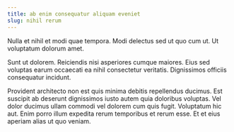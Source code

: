 ```yaml
---
title: ab enim consequatur aliquam eveniet
slug: nihil rerum
---
```


Nulla et nihil et modi quae tempora. Modi delectus sed ut quo cum ut. Ut voluptatum dolorum amet.

Sunt ut dolorem. Reiciendis nisi asperiores cumque maiores. Eius sed voluptas earum occaecati ea nihil consectetur veritatis. Dignissimos officiis consequatur incidunt.

Provident architecto non est quis minima debitis repellendus ducimus. Est suscipit ab deserunt dignissimos iusto autem quia doloribus voluptas. Vel dolor ducimus ullam commodi vel dolorem cum quis fugit. Voluptatum hic aut. Enim porro illum expedita rerum temporibus et rerum esse. Et et eius aperiam alias ut quo veniam.
